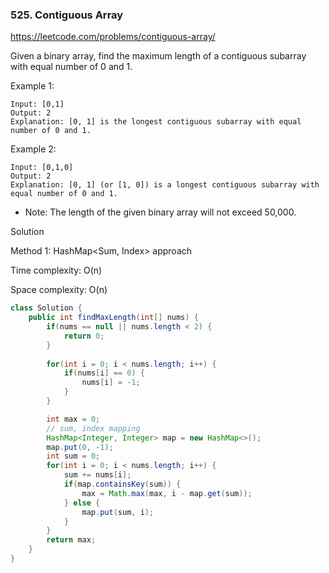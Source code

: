 ### 525. Contiguous Array

https://leetcode.com/problems/contiguous-array/

Given a binary array, find the maximum length of a contiguous subarray with equal number of 0 and 1.

Example 1:
```
Input: [0,1]
Output: 2
Explanation: [0, 1] is the longest contiguous subarray with equal number of 0 and 1.
```
Example 2:
```
Input: [0,1,0]
Output: 2
Explanation: [0, 1] (or [1, 0]) is a longest contiguous subarray with equal number of 0 and 1.
```

- Note: The length of the given binary array will not exceed 50,000.

Solution

Method 1: HashMap<Sum, Index> approach

Time complexity: O(n)

Space complexity: O(n)

```java
class Solution {
    public int findMaxLength(int[] nums) {
        if(nums == null || nums.length < 2) {
            return 0;
        }
        
        for(int i = 0; i < nums.length; i++) {
            if(nums[i] == 0) {
                nums[i] = -1;
            }
        }

        int max = 0;
        // sum, index mapping
        HashMap<Integer, Integer> map = new HashMap<>();
        map.put(0, -1);
        int sum = 0;
        for(int i = 0; i < nums.length; i++) {
            sum += nums[i];
            if(map.containsKey(sum)) {
                max = Math.max(max, i - map.get(sum));
            } else {
                map.put(sum, i);
            }
        }
        return max;
    }
}
```